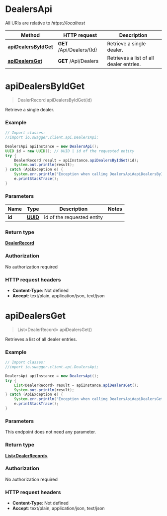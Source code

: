 # DealersApi

All URIs are relative to *https://localhost*

Method | HTTP request | Description
------------- | ------------- | -------------
[**apiDealersByIdGet**](DealersApi.md#apiDealersByIdGet) | **GET** /Api/Dealers/{Id} | Retrieve a single dealer.
[**apiDealersGet**](DealersApi.md#apiDealersGet) | **GET** /Api/Dealers | Retrieves a list of all dealer entries.


<a name="apiDealersByIdGet"></a>
# **apiDealersByIdGet**
> DealerRecord apiDealersByIdGet(id)

Retrieve a single dealer.

### Example
```java
// Import classes:
//import io.swagger.client.api.DealersApi;

DealersApi apiInstance = new DealersApi();
UUID id = new UUID(); // UUID | id of the requested entity
try {
    DealerRecord result = apiInstance.apiDealersByIdGet(id);
    System.out.println(result);
} catch (ApiException e) {
    System.err.println("Exception when calling DealersApi#apiDealersByIdGet");
    e.printStackTrace();
}
```

### Parameters

Name | Type | Description  | Notes
------------- | ------------- | ------------- | -------------
 **id** | [**UUID**](.md)| id of the requested entity |

### Return type

[**DealerRecord**](DealerRecord.md)

### Authorization

No authorization required

### HTTP request headers

 - **Content-Type**: Not defined
 - **Accept**: text/plain, application/json, text/json

<a name="apiDealersGet"></a>
# **apiDealersGet**
> List&lt;DealerRecord&gt; apiDealersGet()

Retrieves a list of all dealer entries.

### Example
```java
// Import classes:
//import io.swagger.client.api.DealersApi;

DealersApi apiInstance = new DealersApi();
try {
    List<DealerRecord> result = apiInstance.apiDealersGet();
    System.out.println(result);
} catch (ApiException e) {
    System.err.println("Exception when calling DealersApi#apiDealersGet");
    e.printStackTrace();
}
```

### Parameters
This endpoint does not need any parameter.

### Return type

[**List&lt;DealerRecord&gt;**](DealerRecord.md)

### Authorization

No authorization required

### HTTP request headers

 - **Content-Type**: Not defined
 - **Accept**: text/plain, application/json, text/json


